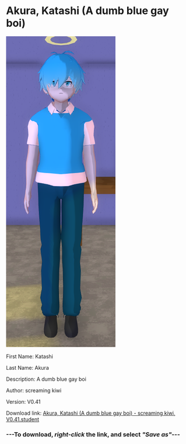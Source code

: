 # Akura, Katashi (A dumb blue gay boi)

<img src = "https://raw.githubusercontent.com/Arbiter1223/Daigaku-Gurashi-Custom-Students/master/Students/Files/Akura%2C%20Katashi%20(A%20dumb%20blue%20gay%20boi).png">

First Name: Katashi

Last Name: Akura

Description: A dumb blue gay boi

Author: screaming kiwi

Version: V0.41

Download link: <a href="https://raw.githubusercontent.com/Arbiter1223/Daigaku-Gurashi-Custom-Students/master/Students/Files/Akura%2C%20Katashi%20(A%20dumb%20blue%20gay%20boi)%20-%20screaming%20kiwi%2C%20V0.41.student">Akura, Katashi (A dumb blue gay boi) - screaming kiwi, V0.41.student</a>

### ---**To download, _right-click_ the link, and select _"Save as"_**---
